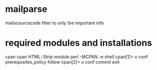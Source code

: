 # mailparse
mailscourcecode filter to only the important info

# required modules and installations
cpan
cpan HTML::Strip module
perl -MCPAN -e shell
cpan[1]>  o conf prerequisites_policy follow
cpan[2]>  o conf commit
exit